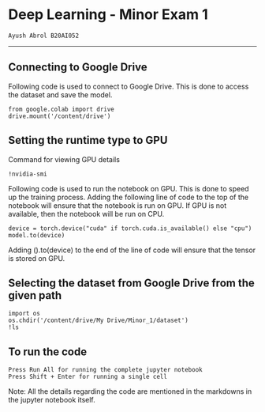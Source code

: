 # Deep Learning - Minor Exam 1 

    Ayush Abrol B20AI052

---

## Connecting to Google Drive

Following code is used to connect to Google Drive. This is done to access the dataset and save the model.

    from google.colab import drive
    drive.mount('/content/drive')

## Setting the runtime type to GPU

Command for viewing GPU details

    !nvidia-smi

Following code is used to run the notebook on GPU. This is done to speed up the training process. Adding the following line of code to the top of the notebook will ensure that the notebook is run on GPU. If GPU is not available, then the notebook will be run on CPU.

    device = torch.device("cuda" if torch.cuda.is_available() else "cpu")
    model.to(device)

Adding ().to(device) to the end of the line of code will ensure that the tensor is stored on GPU.

## Selecting the dataset from Google Drive from the given path

    import os
    os.chdir('/content/drive/My Drive/Minor_1/dataset')
    !ls

## To run the code

    Press Run All for running the complete jupyter notebook
    Press Shift + Enter for running a single cell

Note: All the details regarding the code are mentioned in the markdowns in the jupyter notebook itself.